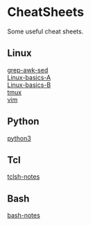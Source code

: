 # CheatSheets
Some useful cheat sheets.

## Linux
[grep-awk-sed](grep_awk_sed.pdf)<br>
[Linux-basics-A](Linux_command_line_basics_01.pdf)<br>
[Linux-basics-B](Linux_command_line_basics_02.pdf)<br>
[tmux](tmux.pdf)<br>
[vim](vim-cheatsheet.pdf)<br>

## Python
[python3](Python_basics.pdf)<br>

## Tcl
[tclsh-notes](Tcl_basics.txt)<br>

## Bash
[bash-notes](bash.pdf)

